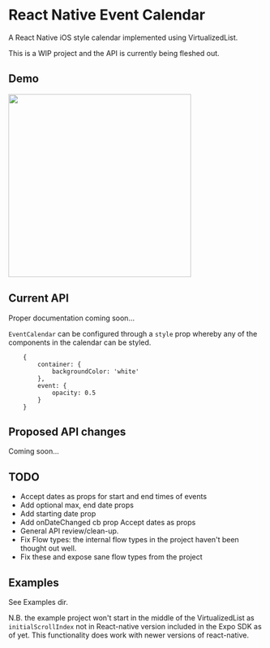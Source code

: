 # React Native Event Calendar
A React Native iOS style calendar implemented using VirtualizedList.

This is a WIP project and the API is currently being fleshed out. 

## Demo
<a href="https://raw.githubusercontent.com/joshyhargreaves/react-native-event-calendar/master/demo/demo.mp4"><img src="https://raw.githubusercontent.com/joshyhargreaves/react-native-event-calendar/master/demo/demo.gif" width="360"></a>

## Current API
Proper documentation coming soon...

`EventCalendar` can be configured through a `style` prop whereby any of the components in the calendar can be styled. 
```
    {
        container: {
            backgroundColor: 'white'
        }, 
        event: {
            opacity: 0.5
        }
    }
```

## Proposed API changes
Coming soon...

## TODO
- Accept dates as props for start and end times of events
- Add optional max, end date props
- Add starting date prop
- Add onDateChanged cb prop Accept dates as props
- General API review/clean-up.
- Fix Flow types: the internal flow types in the project haven't been thought out well.
- Fix these and expose sane flow types from the project

## Examples
See Examples dir. 

N.B. the example project won't start in the middle of the VirtualizedList as 
`initialScrollIndex` not in React-native version included in the Expo SDK as of yet. 
This functionality does work with newer versions of react-native. 
